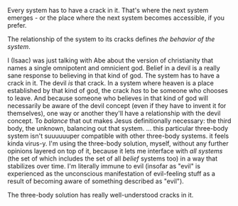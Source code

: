 Every system has to have a crack in it. That's where the next system emerges - or the place where the next system becomes accessible, if you prefer.

The relationship of the system to its cracks defines _the behavior of the system_.

I (Isaac) was just talking with Abe about the version of christianity that names a single omnipotent and omnicient god. Belief in a devil is a really sane response to believing in that kind of god. The system has to have a crack in it. The devil _is_ that crack. In a system where heaven is a place established by that kind of god, the crack _has_ to be someone who chooses to leave. And because someone who believes in that kind of god will necessarily be aware of the devil concept (even if they have to invent it for themselves), one way or another they'll have a relationship with the devil concept. To _balance_ that out makes Jesus definitionally necessary: the third body, the unknown, balancing out that system. ... this particular three-body system isn't suuuuuuper compatible with other three-body systems. it feels kinda virus-y. I'm using the three-body solution, myself, without any further opinions layered on top of it, because it lets me interface with _all systems_ (the set of which includes the set of all _belief_ systems too) in a way that stabilizes over time. I'm literally immune to evil (insofar as "evil" is experienced as the unconscious manifestation of evil-feeling stuff as a result of becoming aware of something described as "evil").

The three-body solution has really well-understood cracks in it.
